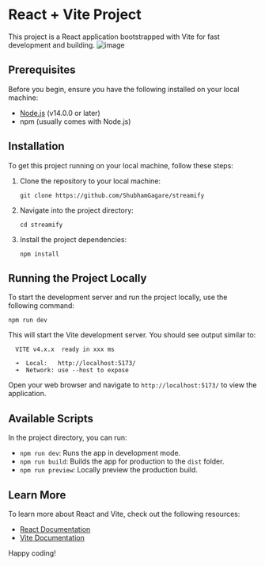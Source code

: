 # React + Vite Project

This project is a React application bootstrapped with Vite for fast development and building.
![image](https://github.com/user-attachments/assets/6bc1419d-53b5-4715-a916-27bd965dccb6)

## Prerequisites

Before you begin, ensure you have the following installed on your local machine:

- [Node.js](https://nodejs.org/en/) (v14.0.0 or later)
- npm (usually comes with Node.js)

## Installation

To get this project running on your local machine, follow these steps:

1. Clone the repository to your local machine:
   ```
   git clone https://github.com/ShubhamGagare/streamify
   ```

2. Navigate into the project directory:
   ```
   cd streamify
   ```

3. Install the project dependencies:
   ```
   npm install
   ```

## Running the Project Locally

To start the development server and run the project locally, use the following command:

```
npm run dev
```

This will start the Vite development server. You should see output similar to:

```
  VITE v4.x.x  ready in xxx ms

  ➜  Local:   http://localhost:5173/
  ➜  Network: use --host to expose
```

Open your web browser and navigate to `http://localhost:5173/` to view the application.

## Available Scripts

In the project directory, you can run:

- `npm run dev`: Runs the app in development mode.
- `npm run build`: Builds the app for production to the `dist` folder.
- `npm run preview`: Locally preview the production build.

## Learn More

To learn more about React and Vite, check out the following resources:

- [React Documentation](https://reactjs.org/docs/getting-started.html)
- [Vite Documentation](https://vitejs.dev/guide/)

Happy coding!
